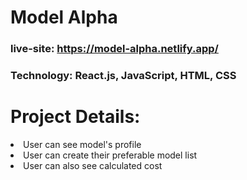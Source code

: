 # Model Alpha
### live-site: https://model-alpha.netlify.app/
### Technology: React.js, JavaScript, HTML, CSS
# Project Details:
<li>User can see model's profile</li>
<li>User can create their preferable model list</li>
<li>User can also see calculated  cost</li>
